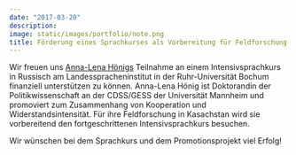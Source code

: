 ```yaml
---
date: "2017-03-20"
description: 
image: static/images/portfolio/note.png
title: Förderung eines Sprachkurses als Vorbereitung für Feldforschung
---
```


Wir freuen uns [Anna-Lena Hönigs](http://www.sowi.uni-mannheim.de/lspol4/?page_id=2517) Teilnahme an einem Intensivsprachkurs in Russisch am Landesspracheninstitut in der Ruhr-Universität Bochum finanziell unterstützen zu können.
Anna-Lena Hönig ist Doktorandin der Politikwissenschaft an der CDSS/GESS der Universität Mannheim und promoviert zum Zusammenhang von Kooperation und Widerstandsintensität.
Für ihre Feldforschung in Kasachstan wird sie vorbereitend den fortgeschrittenen Intensivsprachkurs besuchen.

Wir wünschen bei dem Sprachkurs und dem Promotionsprojekt viel Erfolg!

